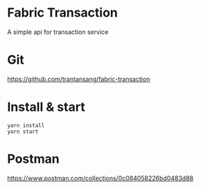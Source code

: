 # Fabric Transaction
A simple api for transaction service
# Git
https://github.com/trantansang/fabric-transaction
# Install & start
```
yarn install
yarn start
```
# Postman
https://www.postman.com/collections/0c084058226bd0483d88